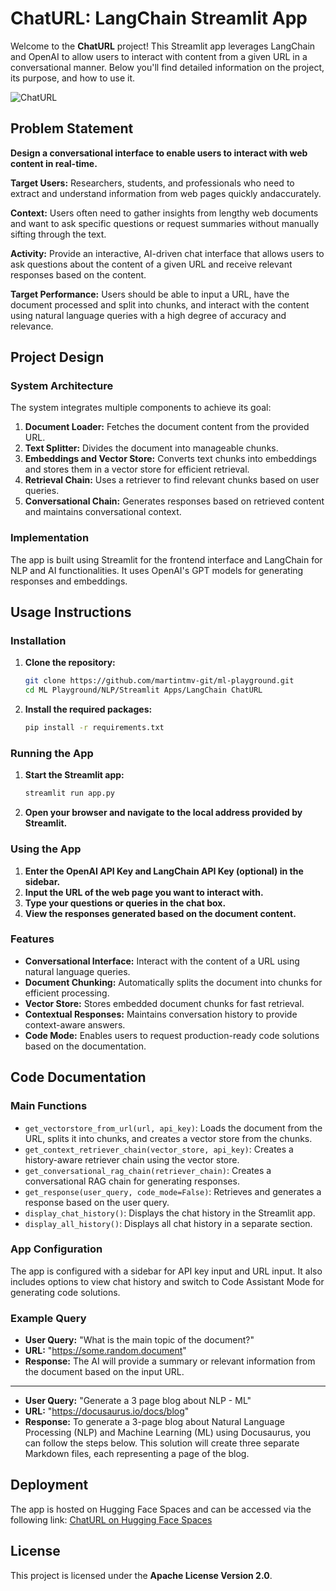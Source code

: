 # ChatURL: LangChain Streamlit App

Welcome to the **ChatURL** project! This Streamlit app leverages LangChain and OpenAI to allow users to interact with content from a given URL in a conversational manner. Below you'll find detailed information on the project, its purpose, and how to use it.

![ChatURL](https://i.imgur.com/64VTTb6.png)

## Problem Statement

**Design a conversational interface to enable users to interact with web content in real-time.**

**Target Users:** Researchers, students, and professionals who need to extract and understand information from web pages quickly andaccurately.

**Context:** Users often need to gather insights from lengthy web documents and want to ask specific questions or request summaries without manually sifting through the text.

**Activity:** Provide an interactive, AI-driven chat interface that allows users to ask questions about the content of a given URL and receive relevant responses based on the content.

**Target Performance:** Users should be able to input a URL, have the document processed and split into chunks, and interact with the content using natural language queries with a high degree of accuracy and relevance.

## Project Design

### System Architecture

The system integrates multiple components to achieve its goal:

1. **Document Loader:** Fetches the document content from the provided URL.
2. **Text Splitter:** Divides the document into manageable chunks.
3. **Embeddings and Vector Store:** Converts text chunks into embeddings and stores them in a vector store for efficient retrieval.
4. **Retrieval Chain:** Uses a retriever to find relevant chunks based on user queries.
5. **Conversational Chain:** Generates responses based on retrieved content and maintains conversational context.

### Implementation

The app is built using Streamlit for the frontend interface and LangChain for NLP and AI functionalities. It uses OpenAI's GPT models for generating responses and embeddings.

## Usage Instructions

### Installation

1. **Clone the repository:**

   ```bash
   git clone https://github.com/martintmv-git/ml-playground.git
   cd ML Playground/NLP/Streamlit Apps/LangChain ChatURL
   ```
2. **Install the required packages:**

   ```bash
   pip install -r requirements.txt
   ```

### Running the App

1. **Start the Streamlit app:**

   ```bash
   streamlit run app.py
   ```
2. **Open your browser and navigate to the local address provided by Streamlit.**

### Using the App

1. **Enter the OpenAI API Key and LangChain API Key (optional) in the sidebar.**
2. **Input the URL of the web page you want to interact with.**
3. **Type your questions or queries in the chat box.**
4. **View the responses generated based on the document content.**

### Features

- **Conversational Interface:** Interact with the content of a URL using natural language queries.
- **Document Chunking:** Automatically splits the document into chunks for efficient processing.
- **Vector Store:** Stores embedded document chunks for fast retrieval.
- **Contextual Responses:** Maintains conversation history to provide context-aware answers.
- **Code Mode:** Enables users to request production-ready code solutions based on the documentation.

## Code Documentation

### Main Functions

- `get_vectorstore_from_url(url, api_key)`: Loads the document from the URL, splits it into chunks, and creates a vector store from the chunks.
- `get_context_retriever_chain(vector_store, api_key)`: Creates a history-aware retriever chain using the vector store.
- `get_conversational_rag_chain(retriever_chain)`: Creates a conversational RAG chain for generating responses.
- `get_response(user_query, code_mode=False)`: Retrieves and generates a response based on the user query.
- `display_chat_history()`: Displays the chat history in the Streamlit app.
- `display_all_history()`: Displays all chat history in a separate section.

### App Configuration

The app is configured with a sidebar for API key input and URL input. It also includes options to view chat history and switch to Code Assistant Mode for generating code solutions.

### Example Query

- **User Query:** "What is the main topic of the document?"
- **URL:** "https://some.random.document"
- **Response:** The AI will provide a summary or relevant information from the document based on the input URL.

---

- **User Query:** "Generate a 3 page blog about NLP - ML"
- **URL:** "https://docusaurus.io/docs/blog"
- **Response:** To generate a 3-page blog about Natural Language Processing (NLP) and Machine Learning (ML) using Docusaurus, you can follow the steps below. This solution will create three separate Markdown files, each representing a page of the blog.

## Deployment

The app is hosted on Hugging Face Spaces and can be accessed via the following link:
[ChatURL on Hugging Face Spaces](https://huggingface.co/spaces/martintmv/ChatURL)

## License

This project is licensed under the **Apache License Version 2.0**.
